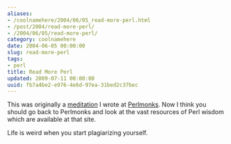 ```yaml
---
aliases:
- /coolnamehere/2004/06/05_read-more-perl.html
- /post/2004/read-more-perl/
- /2004/06/05/read-more-perl/
category: coolnamehere
date: 2004-06-05 00:00:00
slug: read-more-perl
tags:
- perl
title: Read More Perl
updated: 2009-07-11 00:00:00
uuid: fb7a4be2-e976-4e6d-97ea-31bed2c37bec
---
```


This was originally a [meditation](http://perlmonks.org/?node_id=349236)
I wrote at [Perlmonks](http://perlmonks.org). Now I think you should go
back to Perlmonks and look at the vast resources of Perl wisdom which
are available at that site.

Life is weird when you start plagiarizing yourself.